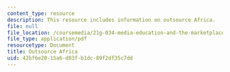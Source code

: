 ```yaml
---
content_type: resource
description: This resource includes information on outsource Africa.
file: null
file_location: /coursemedia/21g-034-media-education-and-the-marketplace-fall-2005/42bf6e2015a6d03fb1dc89f2df35c7dd_MIT21G_034F05_outsourcing.pdf
file_type: application/pdf
resourcetype: Document
title: Outsource Africa
uid: 42bf6e20-15a6-d03f-b1dc-89f2df35c7dd
---
```

